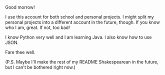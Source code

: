 Good morrow!

I use this account for both school and personal projects. I might split my personal projects into a different account in the future, though. If you know who I am, great. If not, too bad!

I know Python very well and I am learning Java. I also know how to use JSON.

Fare thee well.

(P.S. Maybe I'll make the rest of my README Shakespearean in the future, but I can't be bothered right now.)
